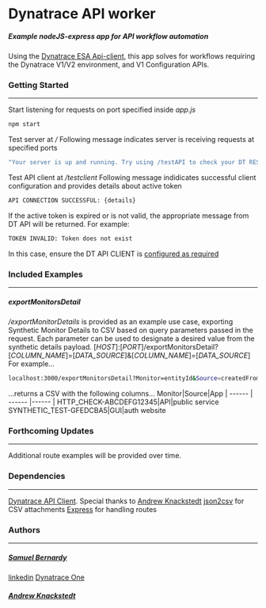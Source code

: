 # Dynatrace API worker
##### _Example nodeJS-express app for API workflow automation_
Using the [Dynatrace ESA Api-client](https://www.npmjs.com/package/@dt-esa/dynatrace-api-client), this app solves for workflows requiring the Dynatrace V1/V2 environment, and V1 Configuration APIs.
### Getting Started
---
Start listening for requests on port specified inside _app.js_
```sh
npm start 
```
Test server at _/_
Following message indicates server is receiving requests at specified ports
```sh
"Your server is up and running. Try using /testAPI to check your DT REST API client connection" 
```
Test API client at _/testclient_
Following message indidicates successful client configuration and provides details about active token
```sh
API CONNECTION SUCCESSFUL: {details}
```
If the active token is expired or is not valid, the appropriate message from DT API will be returned. For example:
```sh
TOKEN INVALID: Token does not exist
```
In this case, ensure the DT API CLIENT is [configured as required](https://github.com/Dynatrace-ESA/dynatrace-api-client#readme)
### Included Examples
---
##### exportMonitorsDetail
 _/exportMonitorDetails_ is provided as an example use case, exporting Synthetic Monitor Details to CSV based on query parameters passed in the request. Each parameter can be used to designate a desired value from the synthetic details payload. 
 [_HOST_]:[_PORT_]/exportMonitorsDetail?[_COLUMN\_NAME_]=[_DATA\_SOURCE_]&[_COLUMN\_NAME_]=[_DATA\_SOURCE_]
For example...
```sh
localhost:3000/exportMonitorsDetail?Monitor=entityId&Source=createdFrom&App=tags.appName
```
...returns a CSV with the following columns...
Monitor|Source|App
| ------ | ------ |------ |
HTTP_CHECK-ABCDEFG12345|API|public service 
SYNTHETIC_TEST-GFEDCBA5|GUI|auth website 

### Forthcoming Updates
---
Additional route examples will be provided over time.
### Dependencies
---
[Dynatrace API Client](https://www.npmjs.com/package/@dt-esa/dynatrace-api-client). Special thanks to [Andrew Knackstedt](https://github.com/knackstedt)
[json2csv](https://www.npmjs.com/package/json2csv) for CSV attachments
[Express](http://expressjs.com/) for handling routes

### Authors
---
##### [Samuel Bernardy](https://github.com/samuelbernardy)
[linkedin](https://www.linkedin.com/in/samuelbernardy/)
[Dynatrace One](https://www.dynatrace.com/services-support/dynatrace-one/)
##### [Andrew Knackstedt](https://github.com/knackstedt)
